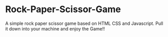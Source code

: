 # Rock-Paper-Scissor-Game
A simple rock paper scissor game based on HTML CSS and Javascript. Pull it down into your machine and enjoy the Game!!
